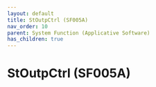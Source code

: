 ```yaml
---
layout: default
title: StOutpCtrl (SF005A)
nav_order: 10
parent: System Function (Applicative Software)
has_children: true
---
```

# StOutpCtrl (SF005A)
